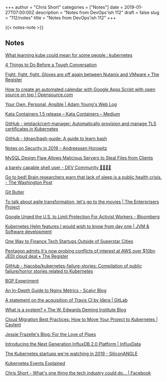 +++
author = "Chris Short"
categories = ["Notes"]
date = 2019-01-27T07:00:00Z
description = "Notes from DevOps'ish 112"
draft = false
slug = "112/notes"
title = "Notes from DevOps'ish 112"
+++

{{< notes-note >}}

## Notes

[What learning kube could mean for some people : kubernetes](https://www.reddit.com/r/kubernetes/comments/ajwa2r/what_learning_kube_could_mean_for_some_people/)

[4 Things to Do Before a Tough Conversation](https://hbr.org/2019/01/4-things-to-do-before-a-tough-conversation)

[Fight, fight, fight. Gloves are off again between Nutanix and VMware • The Register](https://www.theregister.co.uk/2019/01/24/nutanix_and_vmware_suffering_from_prickly_heat_syndrome/)

[How to create an automated calendar with Google Apps Script with open source on top | Opensource.com](https://opensource.com/article/19/1/automate-calendar)

[Your Own, Personal, Ansible | Adam Young's Web Log](https://adam.younglogic.com/2019/01/your-own-personal-ansible/)

[Kata Containers 1.5 release – Kata Containers – Medium](https://medium.com/kata-containers/kata-containers-1-5-release-99acbaf7cf34)

[GitHub - jetstack/cert-manager: Automatically provision and manage TLS certificates in Kubernetes](https://github.com/jetstack/cert-manager)

[GitHub - Idnan/bash-guide: A guide to learn bash](https://github.com/Idnan/bash-guide)

[Notes on Security in 2019 – Andreessen Horowitz](https://a16z.com/2019/01/18/notes-on-security-in-2019/)

[MySQL Design Flaw Allows Malicious Servers to Steal Files from Clients](https://www.bleepingcomputer.com/news/security/mysql-design-flaw-allows-malicious-servers-to-steal-files-from-clients/)

[a barely capable shell user - DEV Community 👩‍💻👨‍💻](https://dev.to/michaeltharrington/a-barely-capable-shell-user-3ki8)

[Go to bed! Brain researchers warn that lack of sleep is a public health crisis. - The Washington Post](https://www.washingtonpost.com/national/health-science/go-to-bed-brain-researchers-warn-that-lack-of-sleep-is-a-public-health-crisis/2019/01/24/bbc61562-0a1b-11e9-85b6-41c0fe0c5b8f_story.html?noredirect=on&utm_term=.3f61bb218d67)

[Git Butler](https://www.gitbutler.com/)

[To talk about agile transformation, let's go to the movies | The Enterprisers Project](https://enterprisersproject.com/article/2019/1/talk-about-agile-transformation-let-s-go-movies)

[Google Urged the U.S. to Limit Protection For Activist Workers - Bloomberg](https://www.bloomberg.com/news/articles/2019-01-24/google-urged-the-u-s-to-limit-protection-for-activist-workers)

[Kubernetes Helm features I would wish to know from day one | JVM & Software development](https://jakubstransky.com/2019/01/24/kubernetes-helm-advanced-features/)

[One Way to Finance Tech Startups Outside of Superstar Cities](https://hbr.org/2019/01/one-way-to-finance-tech-startups-outside-of-superstar-cities)

[Pentagon admits it's now probing conflicts of interest at AWS over $10bn JEDI cloud deal • The Register](https://www.theregister.co.uk/2019/01/25/us_investigates_pentagon_jedi_deal_staffer/)

[GitHub - hjacobs/kubernetes-failure-stories: Compilation of public failure/horror stories related to Kubernetes](https://github.com/hjacobs/kubernetes-failure-stories)

[BGP Experiment](https://mailman.nanog.org/pipermail/nanog/2019-January/098761.html)

[An In-Depth Guide to Nginx Metrics - Scalyr Blog](https://blog.scalyr.com/2019/01/guide-to-nginx-metrics/)

[A statement on the acquisition of Travis CI by Idera | GitLab](https://about.gitlab.com/2019/01/24/travis-ci-acquired-idera/)

[What is a system? « The W. Edwards Deming Institute Blog](https://blog.deming.org/2019/01/what-is-a-system/)

[Cloud Migration Best Practices: How to Move Your Project to Kubernetes | Caylent](https://caylent.com/cloud-migration-best-practices/)

[Jessie Frazelle's Blog: For the Love of Pipes](https://blog.jessfraz.com/post/for-the-love-of-pipes/)

[Introducing the Next Generation InfluxDB 2.0 Platform | InfluxData](https://www.influxdata.com/blog/introducing-the-next-generation-influxdb-2-0-platform/)

[The Kubernetes startups we're watching in 2019 - SiliconANGLE](https://siliconangle.com/2019/01/22/kubernetes-startups-watching-2019-thecube/)

[Kubernetes Events Explained](https://www.bluematador.com/blog/kubernetes-events-explained)

[Chris Short - What's one thing the tech industry could do... | Facebook](https://www.facebook.com/thechrisshort/posts/10156273680997426)
